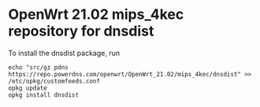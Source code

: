 OpenWrt 21.02 mips_4kec repository for dnsdist
========

To install the dnsdist package, run

```
echo "src/gz pdns https://repo.powerdns.com/openwrt/OpenWrt_21.02/mips_4kec/dnsdist" >> /etc/opkg/customfeeds.conf
opkg update
opkg install dnsdist
```

